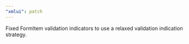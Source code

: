 ```yaml
---
"xmlui": patch
---
```


Fixed FormItem validation indicators to use a relaxed validation indication strategy.
